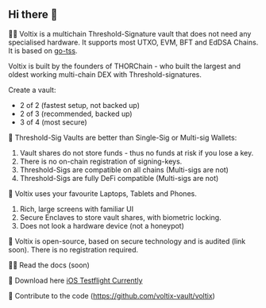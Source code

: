 ## Hi there 👋

🙋‍♀️ Voltix is a multichain Threshold-Signature vault that does not need any specialised hardware. It supports most UTXO, EVM, BFT and EdDSA Chains.
It is based on [go-tss](https://github.com/bnb-chain/tss-lib/tree/master).

Voltix is built by the founders of THORChain - who built the largest and oldest working multi-chain DEX with Threshold-signatures. 

Create a vault:
* 2 of 2 (fastest setup, not backed up)
* 2 of 3 (recommended, backed up)
* 3 of 4 (most secure)

🔮 Threshold-Sig Vaults are better than Single-Sig or Multi-sig Wallets:
1) Vault shares do not store funds - thus no funds at risk if you lose a key. 
2) There is no on-chain registration of signing-keys.
3) Threshold-Sigs are compatible on all chains (Multi-sigs are not)
4) Threshold-Sigs are fully DeFi compatible (Multi-sigs are not)

📱 Voltix uses your favourite Laptops, Tablets and Phones. 
1) Rich, large screens with familiar UI
2) Secure Enclaves to store vault shares, with biometric locking. 
3) Does not look a hardware device (not a honeypot)

🌈 Voltix is open-source, based on secure technology and is audited (link soon). There is no registration required. 

👩‍💻 Read the docs (soon) 

🍿 Download here [iOS Testflight Currently](https://testflight.apple.com/join/CHHICwnO)

🧙 Contribute to the code (https://github.com/voltix-vault/voltix)
